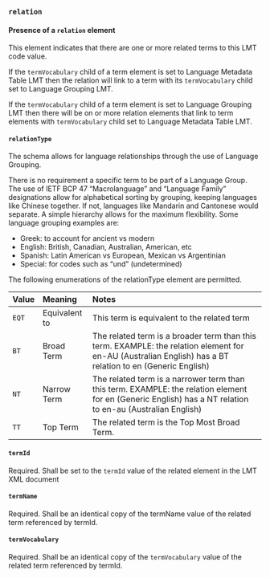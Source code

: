 ### `relation`

#### Presence of a `relation` element

This element indicates that there are one or more related terms to this LMT code value. 

If the `termVocabulary` child of a term element is set to Language Metadata Table LMT then the relation will link to a term with its `termVocabulary` child set to Language Grouping LMT.

If the `termVocabulary` child of a term element is set to Language Grouping LMT then there will be on or more relation elements that link to term elements with `termVocabulary` child set to Language Metadata Table LMT.

#### `relationType`

The schema allows for language relationships through the use of Language Grouping.

There is no requirement a specific term to be part of a Language Group. The use of IETF BCP 47 “Macrolanguage” and “Language Family” designations allow for alphabetical sorting by grouping, keeping languages like Chinese together. If not, languages like Mandarin and Cantonese would separate. A simple hierarchy allows for the maximum flexibility. Some language grouping examples are:

* Greek: to account for ancient vs modern
* English: British, Canadian, Australian, American, etc
* Spanish: Latin American vs European, Mexican vs Argentinian
* Special: for codes such as “und” (undetermined)

The following enumerations of the relationType element are permitted.

| Value  | Meaning       | Notes
|:-----  |:------------- |:-------------------
| `EQT`  | Equivalent to | This term is equivalent to the related term
| `BT`   | Broad Term    | The related term is a broader term than this term. EXAMPLE: the relation element for en-AU (Australian English) has a BT relation to en (Generic English)
| `NT`   | Narrow Term   | The related term is a narrower term than this term. EXAMPLE: the relation element for en (Generic English) has a NT relation to en-au (Australian English)
| `TT`   | Top Term      | The related term is the Top Most Broad Term.

#### `termId`

Required. Shall be set to the `termId` value of the related element in the LMT XML document

#### `termName`

Required. Shall be an identical copy of the termName value of the related term referenced by termId.

#### `termVocabulary`

Required. Shall be an identical copy of the `termVocabulary` value of the related term referenced by termId.
